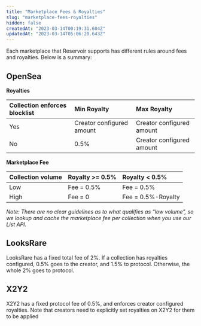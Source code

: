 ```yaml
---
title: "Marketplace Fees & Royalties"
slug: "marketplace-fees-royalties"
hidden: false
createdAt: "2023-03-14T00:19:31.604Z"
updatedAt: "2023-03-14T05:06:20.643Z"
---
```

Each marketplace that Reservoir supports has different rules around fees and royalties. Below is a summary:

## OpenSea

**Royalties**

| Collection enforces blocklist | Min Royalty                | Max Royalty               |
| :---------------------------- | :------------------------- | :------------------------ |
| Yes                           | Creator configured amount  | Creator configured amount |
| No                            | 0.5%                       | Creator configured amount |

**Marketplace Fee**

| Collection volume | Royalty >= 0.5% | Royalty \< 0.5%    |
| :---------------- | :-------------- | :----------------- |
| Low               | Fee = 0.5%      | Fee = 0.5%         |
| High              | Fee = 0         | Fee = 0.5%-Royalty |

_Note: There are no clear guidelines as to what qualifies as “low volume”, so we lookup and cache the marketplace fee per collection when you use our List API._

## LooksRare

LooksRare has a fixed total fee of 2%. If a collection has royalties configured, 0.5% goes to the creator, and 1.5% to protocol. Otherwise, the whole 2% goes to protocol.

## X2Y2

X2Y2 has a fixed protocol fee of 0.5%, and enforces creator configured royalties. Note that creators need to explicitly set royalties on X2Y2 for them to be applied